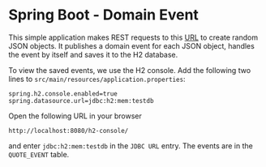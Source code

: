 # Spring Boot - Domain Event

This simple application makes REST requests to this
[URL](https://quoters.apps.pcfone.io/api/random) 
to create random JSON objects. 
It publishes a domain event for each JSON object, 
handles the event by itself and saves it to the H2 database.

To view the saved events, we use the H2 console. Add the following two lines to `src/main/resources/application.properties`:
```
spring.h2.console.enabled=true
spring.datasource.url=jdbc:h2:mem:testdb
```
Open the following URL in your browser
```url
http://localhost:8080/h2-console/
```
and enter `jdbc:h2:mem:testdb` in the `JDBC URL` entry. 
The events are in the `QUOTE_EVENT` table.
